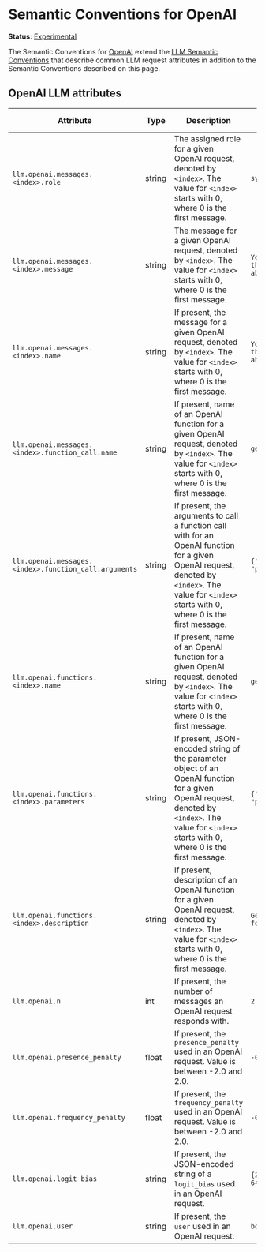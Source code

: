 <!--- Hugo front matter used to generate the website version of this page:
linkTitle: OpenAI
--->

# Semantic Conventions for OpenAI

**Status**: [Experimental][DocumentStatus]

The Semantic Conventions for [OpenAI](https://www.microsoft.com/sql-server) extend the [LLM Semantic Conventions](llm-spans.md)
that describe common LLM request attributes in addition to the Semantic Conventions
described on this page.

## OpenAI LLM attributes

<!-- semconv llm.openai(tag=llm-request-tech-specific) -->
| Attribute  | Type | Description  | Examples  | Requirement Level |
|---|---|---|---|---|
| `llm.openai.messages.<index>.role` | string | The assigned role for a given OpenAI request, denoted by `<index>`. The value for `<index>` starts with 0, where 0 is the first message. | `system` | Required |
| `llm.openai.messages.<index>.message` | string | The message for a given OpenAI request, denoted by `<index>`. The value for `<index>` starts with 0, where 0 is the first message. | `You are an AI system that tells jokes about OpenTelemetry.` | Required |
| `llm.openai.messages.<index>.name` | string | If present, the message for a given OpenAI request, denoted by `<index>`. The value for `<index>` starts with 0, where 0 is the first message. | `You are an AI system that tells jokes about OpenTelemetry.` | Required |
| `llm.openai.messages.<index>.function_call.name` | string | If present, name of an OpenAI function for a given OpenAI request, denoted by `<index>`. The value for `<index>` starts with 0, where 0 is the first message. | `get_weather_forecast` | Required |
| `llm.openai.messages.<index>.function_call.arguments` | string | If present, the arguments to call a function call with for an OpenAI function for a given OpenAI request, denoted by `<index>`. The value for `<index>` starts with 0, where 0 is the first message. | `{"type": "object", "properties": {}}` | Required |
| `llm.openai.functions.<index>.name` | string | If present, name of an OpenAI function for a given OpenAI request, denoted by `<index>`. The value for `<index>` starts with 0, where 0 is the first message. | `get_weather_forecast` | Required |
| `llm.openai.functions.<index>.parameters` | string | If present, JSON-encoded string of the parameter object of an OpenAI function for a given OpenAI request, denoted by `<index>`. The value for `<index>` starts with 0, where 0 is the first message. | `{"type": "object", "properties": {}}` | Required |
| `llm.openai.functions.<index>.description` | string | If present, description of an OpenAI function for a given OpenAI request, denoted by `<index>`. The value for `<index>` starts with 0, where 0 is the first message. | `Gets the weather forecast.` | Required |
| `llm.openai.n` | int | If present, the number of messages an OpenAI request responds with. | `2` | Recommended |
| `llm.openai.presence_penalty` | float | If present, the `presence_penalty` used in an OpenAI request. Value is between -2.0 and 2.0. | `-0.5` | Recommended |
| `llm.openai.frequency_penalty` | float | If present, the `frequency_penalty` used in an OpenAI request. Value is between -2.0 and 2.0. | `-0.5` | Recommended |
| `llm.openai.logit_bias` | string | If present, the JSON-encoded string of a `logit_bias` used in an OpenAI request. | `{2435:-100, 640:-100}` | Recommended |
| `llm.openai.user` | string | If present, the `user` used in an OpenAI request. | `bob` | Recommended |



[DocumentStatus]: https://github.com/open-telemetry/opentelemetry-specification/tree/v1.22.0/specification/document-status.md
